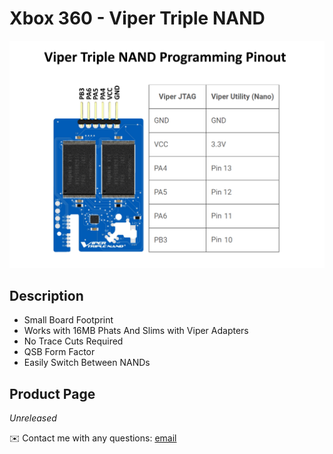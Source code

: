 # Xbox 360 - Viper Triple NAND

<img src="/Images/programming_pinout.png">

## Description

- Small Board Footprint
- Works with 16MB Phats And Slims with Viper Adapters
- No Trace Cuts Required
- QSB Form Factor
- Easily Switch Between NANDs

## Product Page
*Unreleased*

✉️ Contact me with any questions: [email](mailto:support@themodshop.co)<br />